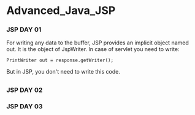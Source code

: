 # Advanced_Java_JSP

### JSP DAY 01
For writing any data to the buffer, JSP provides an implicit object named out. It is the object of JspWriter. In case of servlet you need to write:
```
PrintWriter out = response.getWriter();
```
But in JSP, you don't need to write this code. 

##
### JSP DAY 02

### JSP DAY 03
